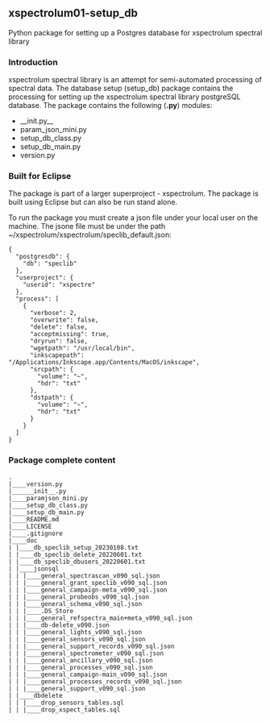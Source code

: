 ## xspectrolum01-setup_db

Python package for setting up a Postgres database for
xspectrolum spectral library

### Introduction

xspectrolum spectral library is an attempt for semi-automated processing of spectral data.
The database setup (setup_db) package contains the processing for
setting up the xspectrolum spectral library postgreSQL database. The package contains the following (**.py**) modules:


- \_\_init.py\_\_
- param_json_mini.py
- setup\_db\_class.py
- setup\_db\_main.py
- version.py

### Built for Eclipse

The package is part of a larger superproject - xspectrolum. The package is built using Eclipse but can also be run stand alone.

To run the package you must create a json file under your local user on the machine. The jsone file must be under the path ~/xspectrolum/xspectrolum/speclib_default.json:
```
{
  "postgresdb": {
    "db": "speclib"
  },
  "userproject": {
    "userid": "xspectre"
  },
  "process": [
    {
      "verbose": 2,
      "overwrite": false,
      "delete": false,
      "acceptmissing": true,
      "dryrun": false,
      "wgetpath": "/usr/local/bin",
      "inkscapepath": "/Applications/Inkscape.app/Contents/MacOS/inkscape",
      "srcpath": {
        "volume": "~",
        "hdr": "txt"
      },
      "dstpath": {
        "volume": "~",
        "hdr": "txt"
      }
    }
  ]
}
```

### Package complete content

```
.
|____version.py
|______init__.py
|____paramjson_mini.py
|____setup_db_class.py
|____setup_db_main.py
|____README.md
|____LICENSE
|____.gitignore
|____doc
| |____db_speclib_setup_20230108.txt
| |____db_speclib_delete_20220601.txt
| |____db_speclib_dbusers_20220601.txt
| |____jsonsql
| | |____general_spectrascan_v090_sql.json
| | |____general_grant_speclib_v090_sql.json
| | |____general_campaign-meta_v090_sql.json
| | |____general_probeobs_v090_sql.json
| | |____general_schema_v090_sql.json
| | |____.DS_Store
| | |____general_refspectra_main+meta_v090_sql.json
| | |____db-delete_v090.json
| | |____general_lights_v090_sql.json
| | |____general_sensors_v090_sql.json
| | |____general_support_records_v090_sql.json
| | |____general_spectrometer_v090_sql.json
| | |____general_ancillary_v090_sql.json
| | |____general_processes_v090_sql.json
| | |____general_campaign-main_v090_sql.json
| | |____general_processes_records_v090_sql.json
| | |____general_support_v090_sql.json
| |____dbdelete
| | |____drop_sensors_tables.sql
| | |____drop_xspect_tables.sql
```
